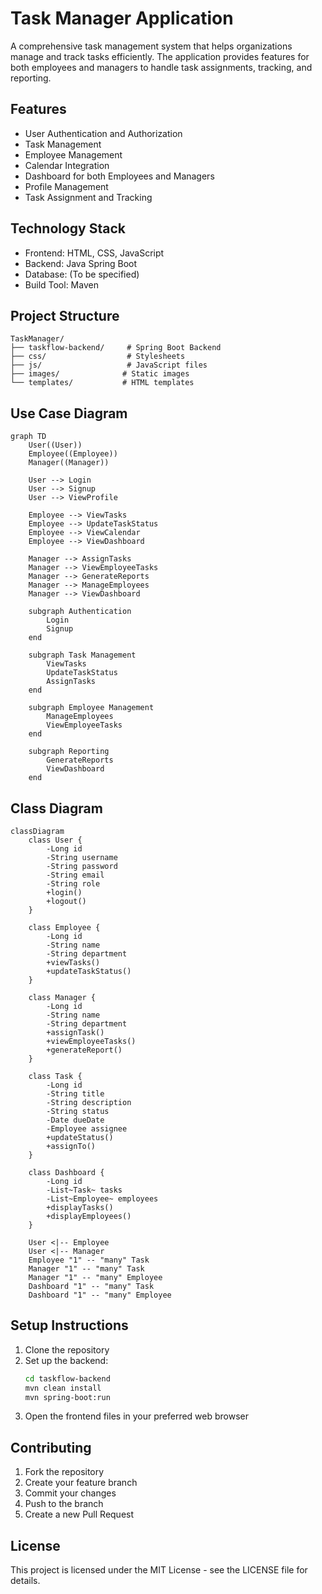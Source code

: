 # Task Manager Application

A comprehensive task management system that helps organizations manage and track tasks efficiently. The application provides features for both employees and managers to handle task assignments, tracking, and reporting.

## Features

- User Authentication and Authorization
- Task Management
- Employee Management
- Calendar Integration
- Dashboard for both Employees and Managers
- Profile Management
- Task Assignment and Tracking

## Technology Stack

- Frontend: HTML, CSS, JavaScript
- Backend: Java Spring Boot
- Database: (To be specified)
- Build Tool: Maven

## Project Structure

```
TaskManager/
├── taskflow-backend/     # Spring Boot Backend
├── css/                  # Stylesheets
├── js/                   # JavaScript files
├── images/              # Static images
└── templates/           # HTML templates
```

## Use Case Diagram

```mermaid
graph TD
    User((User))
    Employee((Employee))
    Manager((Manager))
    
    User --> Login
    User --> Signup
    User --> ViewProfile
    
    Employee --> ViewTasks
    Employee --> UpdateTaskStatus
    Employee --> ViewCalendar
    Employee --> ViewDashboard
    
    Manager --> AssignTasks
    Manager --> ViewEmployeeTasks
    Manager --> GenerateReports
    Manager --> ManageEmployees
    Manager --> ViewDashboard
    
    subgraph Authentication
        Login
        Signup
    end
    
    subgraph Task Management
        ViewTasks
        UpdateTaskStatus
        AssignTasks
    end
    
    subgraph Employee Management
        ManageEmployees
        ViewEmployeeTasks
    end
    
    subgraph Reporting
        GenerateReports
        ViewDashboard
    end
```

## Class Diagram

```mermaid
classDiagram
    class User {
        -Long id
        -String username
        -String password
        -String email
        -String role
        +login()
        +logout()
    }
    
    class Employee {
        -Long id
        -String name
        -String department
        +viewTasks()
        +updateTaskStatus()
    }
    
    class Manager {
        -Long id
        -String name
        -String department
        +assignTask()
        +viewEmployeeTasks()
        +generateReport()
    }
    
    class Task {
        -Long id
        -String title
        -String description
        -String status
        -Date dueDate
        -Employee assignee
        +updateStatus()
        +assignTo()
    }
    
    class Dashboard {
        -Long id
        -List~Task~ tasks
        -List~Employee~ employees
        +displayTasks()
        +displayEmployees()
    }
    
    User <|-- Employee
    User <|-- Manager
    Employee "1" -- "many" Task
    Manager "1" -- "many" Task
    Manager "1" -- "many" Employee
    Dashboard "1" -- "many" Task
    Dashboard "1" -- "many" Employee
```

## Setup Instructions

1. Clone the repository
2. Set up the backend:
   ```bash
   cd taskflow-backend
   mvn clean install
   mvn spring-boot:run
   ```
3. Open the frontend files in your preferred web browser

## Contributing

1. Fork the repository
2. Create your feature branch
3. Commit your changes
4. Push to the branch
5. Create a new Pull Request

## License

This project is licensed under the MIT License - see the LICENSE file for details. 